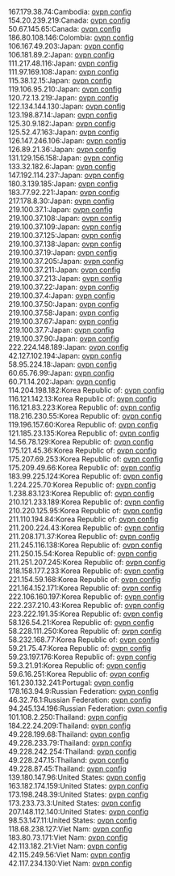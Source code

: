 167.179.38.74:Cambodia: [ovpn config](vpn/167_179_38_74.ovpn)  
154.20.239.219:Canada: [ovpn config](vpn/154_20_239_219.ovpn)  
50.67.145.65:Canada: [ovpn config](vpn/50_67_145_65.ovpn)  
186.80.108.146:Colombia: [ovpn config](vpn/186_80_108_146.ovpn)  
106.167.49.203:Japan: [ovpn config](vpn/106_167_49_203.ovpn)  
106.181.89.2:Japan: [ovpn config](vpn/106_181_89_2.ovpn)  
111.217.48.116:Japan: [ovpn config](vpn/111_217_48_116.ovpn)  
111.97.169.108:Japan: [ovpn config](vpn/111_97_169_108.ovpn)  
115.38.12.15:Japan: [ovpn config](vpn/115_38_12_15.ovpn)  
119.106.95.210:Japan: [ovpn config](vpn/119_106_95_210.ovpn)  
120.72.13.219:Japan: [ovpn config](vpn/120_72_13_219.ovpn)  
122.134.144.130:Japan: [ovpn config](vpn/122_134_144_130.ovpn)  
123.198.87.14:Japan: [ovpn config](vpn/123_198_87_14.ovpn)  
125.30.9.182:Japan: [ovpn config](vpn/125_30_9_182.ovpn)  
125.52.47.163:Japan: [ovpn config](vpn/125_52_47_163.ovpn)  
126.147.246.106:Japan: [ovpn config](vpn/126_147_246_106.ovpn)  
126.89.21.36:Japan: [ovpn config](vpn/126_89_21_36.ovpn)  
131.129.156.158:Japan: [ovpn config](vpn/131_129_156_158.ovpn)  
133.32.182.6:Japan: [ovpn config](vpn/133_32_182_6.ovpn)  
147.192.114.237:Japan: [ovpn config](vpn/147_192_114_237.ovpn)  
180.3.139.185:Japan: [ovpn config](vpn/180_3_139_185.ovpn)  
183.77.92.221:Japan: [ovpn config](vpn/183_77_92_221.ovpn)  
217.178.8.30:Japan: [ovpn config](vpn/217_178_8_30.ovpn)  
219.100.37.1:Japan: [ovpn config](vpn/219_100_37_1.ovpn)  
219.100.37.108:Japan: [ovpn config](vpn/219_100_37_108.ovpn)  
219.100.37.109:Japan: [ovpn config](vpn/219_100_37_109.ovpn)  
219.100.37.125:Japan: [ovpn config](vpn/219_100_37_125.ovpn)  
219.100.37.138:Japan: [ovpn config](vpn/219_100_37_138.ovpn)  
219.100.37.19:Japan: [ovpn config](vpn/219_100_37_19.ovpn)  
219.100.37.205:Japan: [ovpn config](vpn/219_100_37_205.ovpn)  
219.100.37.211:Japan: [ovpn config](vpn/219_100_37_211.ovpn)  
219.100.37.213:Japan: [ovpn config](vpn/219_100_37_213.ovpn)  
219.100.37.22:Japan: [ovpn config](vpn/219_100_37_22.ovpn)  
219.100.37.4:Japan: [ovpn config](vpn/219_100_37_4.ovpn)  
219.100.37.50:Japan: [ovpn config](vpn/219_100_37_50.ovpn)  
219.100.37.58:Japan: [ovpn config](vpn/219_100_37_58.ovpn)  
219.100.37.67:Japan: [ovpn config](vpn/219_100_37_67.ovpn)  
219.100.37.7:Japan: [ovpn config](vpn/219_100_37_7.ovpn)  
219.100.37.90:Japan: [ovpn config](vpn/219_100_37_90.ovpn)  
222.224.148.189:Japan: [ovpn config](vpn/222_224_148_189.ovpn)  
42.127.102.194:Japan: [ovpn config](vpn/42_127_102_194.ovpn)  
58.95.224.18:Japan: [ovpn config](vpn/58_95_224_18.ovpn)  
60.65.76.99:Japan: [ovpn config](vpn/60_65_76_99.ovpn)  
60.71.14.202:Japan: [ovpn config](vpn/60_71_14_202.ovpn)  
114.204.198.182:Korea Republic of: [ovpn config](vpn/114_204_198_182.ovpn)  
116.121.142.13:Korea Republic of: [ovpn config](vpn/116_121_142_13.ovpn)  
116.121.83.223:Korea Republic of: [ovpn config](vpn/116_121_83_223.ovpn)  
118.216.230.55:Korea Republic of: [ovpn config](vpn/118_216_230_55.ovpn)  
119.196.157.60:Korea Republic of: [ovpn config](vpn/119_196_157_60.ovpn)  
121.185.23.135:Korea Republic of: [ovpn config](vpn/121_185_23_135.ovpn)  
14.56.78.129:Korea Republic of: [ovpn config](vpn/14_56_78_129.ovpn)  
175.121.45.36:Korea Republic of: [ovpn config](vpn/175_121_45_36.ovpn)  
175.207.69.253:Korea Republic of: [ovpn config](vpn/175_207_69_253.ovpn)  
175.209.49.66:Korea Republic of: [ovpn config](vpn/175_209_49_66.ovpn)  
183.99.225.124:Korea Republic of: [ovpn config](vpn/183_99_225_124.ovpn)  
1.224.225.70:Korea Republic of: [ovpn config](vpn/1_224_225_70.ovpn)  
1.238.83.123:Korea Republic of: [ovpn config](vpn/1_238_83_123.ovpn)  
210.121.233.189:Korea Republic of: [ovpn config](vpn/210_121_233_189.ovpn)  
210.220.125.95:Korea Republic of: [ovpn config](vpn/210_220_125_95.ovpn)  
211.110.194.84:Korea Republic of: [ovpn config](vpn/211_110_194_84.ovpn)  
211.200.224.43:Korea Republic of: [ovpn config](vpn/211_200_224_43.ovpn)  
211.208.171.37:Korea Republic of: [ovpn config](vpn/211_208_171_37.ovpn)  
211.245.116.138:Korea Republic of: [ovpn config](vpn/211_245_116_138.ovpn)  
211.250.15.54:Korea Republic of: [ovpn config](vpn/211_250_15_54.ovpn)  
211.251.207.245:Korea Republic of: [ovpn config](vpn/211_251_207_245.ovpn)  
218.158.177.233:Korea Republic of: [ovpn config](vpn/218_158_177_233.ovpn)  
221.154.59.168:Korea Republic of: [ovpn config](vpn/221_154_59_168.ovpn)  
221.164.152.171:Korea Republic of: [ovpn config](vpn/221_164_152_171.ovpn)  
222.106.160.197:Korea Republic of: [ovpn config](vpn/222_106_160_197.ovpn)  
222.237.210.43:Korea Republic of: [ovpn config](vpn/222_237_210_43.ovpn)  
223.222.191.35:Korea Republic of: [ovpn config](vpn/223_222_191_35.ovpn)  
58.126.54.21:Korea Republic of: [ovpn config](vpn/58_126_54_21.ovpn)  
58.228.111.250:Korea Republic of: [ovpn config](vpn/58_228_111_250.ovpn)  
58.232.168.77:Korea Republic of: [ovpn config](vpn/58_232_168_77.ovpn)  
59.21.75.47:Korea Republic of: [ovpn config](vpn/59_21_75_47.ovpn)  
59.23.197.176:Korea Republic of: [ovpn config](vpn/59_23_197_176.ovpn)  
59.3.21.91:Korea Republic of: [ovpn config](vpn/59_3_21_91.ovpn)  
59.6.16.251:Korea Republic of: [ovpn config](vpn/59_6_16_251.ovpn)  
161.230.132.241:Portugal: [ovpn config](vpn/161_230_132_241.ovpn)  
178.163.94.9:Russian Federation: [ovpn config](vpn/178_163_94_9.ovpn)  
46.32.76.1:Russian Federation: [ovpn config](vpn/46_32_76_1.ovpn)  
94.245.134.196:Russian Federation: [ovpn config](vpn/94_245_134_196.ovpn)  
101.108.2.250:Thailand: [ovpn config](vpn/101_108_2_250.ovpn)  
184.22.24.209:Thailand: [ovpn config](vpn/184_22_24_209.ovpn)  
49.228.199.68:Thailand: [ovpn config](vpn/49_228_199_68.ovpn)  
49.228.233.79:Thailand: [ovpn config](vpn/49_228_233_79.ovpn)  
49.228.242.254:Thailand: [ovpn config](vpn/49_228_242_254.ovpn)  
49.228.247.15:Thailand: [ovpn config](vpn/49_228_247_15.ovpn)  
49.228.87.45:Thailand: [ovpn config](vpn/49_228_87_45.ovpn)  
139.180.147.96:United States: [ovpn config](vpn/139_180_147_96.ovpn)  
163.182.174.159:United States: [ovpn config](vpn/163_182_174_159.ovpn)  
173.198.248.39:United States: [ovpn config](vpn/173_198_248_39.ovpn)  
173.233.73.3:United States: [ovpn config](vpn/173_233_73_3.ovpn)  
207.148.112.140:United States: [ovpn config](vpn/207_148_112_140.ovpn)  
98.53.147.11:United States: [ovpn config](vpn/98_53_147_11.ovpn)  
118.68.238.127:Viet Nam: [ovpn config](vpn/118_68_238_127.ovpn)  
183.80.73.171:Viet Nam: [ovpn config](vpn/183_80_73_171.ovpn)  
42.113.182.21:Viet Nam: [ovpn config](vpn/42_113_182_21.ovpn)  
42.115.249.56:Viet Nam: [ovpn config](vpn/42_115_249_56.ovpn)  
42.117.234.130:Viet Nam: [ovpn config](vpn/42_117_234_130.ovpn)  
